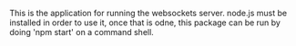 This is the application for running the websockets server. node.js must be installed in order to use it, once that 
is odne, this package can be run by doing 'npm start' on a command shell.